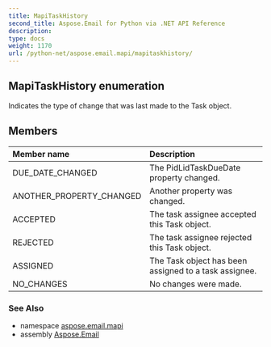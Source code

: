 ```yaml
---
title: MapiTaskHistory
second_title: Aspose.Email for Python via .NET API Reference
description: 
type: docs
weight: 1170
url: /python-net/aspose.email.mapi/mapitaskhistory/
---
```


## MapiTaskHistory enumeration

Indicates the type of change that was last made to the Task object.

## Members
| Member name | Description |
| :- | :- |
|DUE_DATE_CHANGED|The PidLidTaskDueDate property changed.|
|ANOTHER_PROPERTY_CHANGED|Another property was changed.|
|ACCEPTED|The task assignee accepted this Task object.|
|REJECTED|The task assignee rejected this Task object.|
|ASSIGNED|The Task object has been assigned to a task assignee.|
|NO_CHANGES|No changes were made.|

### See Also

* namespace [aspose.email.mapi](/email/python-net/aspose.email.mapi/)
* assembly [Aspose.Email](/email/python-net/)

